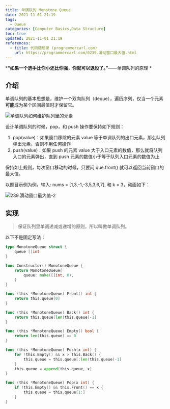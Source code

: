 ```yaml
---
title: 单调队列 Monotone Queue
date: 2021-11-01 21:19
tags:
  - Queue
categories: [Computer Basics,Data Structure]
toc: true
updated: 2021-11-01 21:19
references:
  - title: 代码随想录 (programmercarl.com)
    url: https://programmercarl.com/0239.滑动窗口最大值.html
---
```


***“如果一个选手比你小还比你强，你就可以退役了。”**——单调队列的原理 *

<!-- more -->

## 介绍

单调队列的基本思想是，维护一个双向队列（deque），遍历序列，仅当一个元素**可能**成为某个区间最值时才保留它。

![单调队列如何维护队列里的元素](https://code-thinking.cdn.bcebos.com/gifs/239.%E6%BB%91%E5%8A%A8%E7%AA%97%E5%8F%A3%E6%9C%80%E5%A4%A7%E5%80%BC.gif)

设计单调队列的时候，pop，和 push 操作要保持如下规则：

1. pop(value)：如果窗口移除的元素 value 等于单调队列的出口元素，那么队列弹出元素，否则不用任何操作
2. push(value)：如果 push 的元素 value 大于入口元素的数值，那么就将队列入口的元素弹出，直到 push 元素的数值小于等于队列入口元素的数值为止

保持如上规则，每次窗口移动的时候，只要问 que.front() 就可以返回当前窗口的最大值。

以题目示例为例，输入: nums = [1,3,-1,-3,5,3,6,7], 和 k = 3，动画如下：

![239.滑动窗口最大值-2](https://code-thinking.cdn.bcebos.com/gifs/239.%E6%BB%91%E5%8A%A8%E7%AA%97%E5%8F%A3%E6%9C%80%E5%A4%A7%E5%80%BC-2.gif)

## 实现

> 保证队列里单调递减或递增的原则，所以叫做单调队列。

以下不是固定写法：

```go
type MonotoneQueue struct {
	queue []int
}

func Constructor() MonotoneQueue {
	return MonotoneQueue{
		queue: make([]int, 0),
	}
}

func (this *MonotoneQueue) Front() int {
	return this.queue[0]
}

func (this *MonotoneQueue) Back() int {
	return this.queue[len(this.queue)-1]
}

func (this *MonotoneQueue) Empty() bool {
	return len(this.queue) == 0
}

func (this *MonotoneQueue) Push(x int) {
	for !this.Empty() && x > this.Back() {
		this.queue = this.queue[:len(this.queue)-1]
	}
	this.queue = append(this.queue, x)
}

func (this *MonotoneQueue) Pop(x int) {
	if !this.Empty() && this.Front() == x {
		this.queue = this.queue[1:]
	}
}
```
